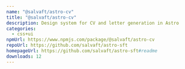 ```yaml
---
name: "@salvaft/astro-cv"
title: "@salvaft/astro-cv"
description: Design system for CV and letter generation in Astro
categories:
  - css+ui
npmUrl: https://www.npmjs.com/package/@salvaft/astro-cv
repoUrl: https://github.com/salvaft/astro-sft
homepageUrl: https://github.com/salvaft/astro-sft#readme
downloads: 12
---
```


